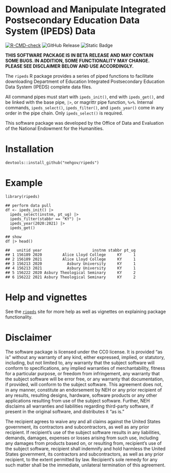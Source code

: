 # Download and Manipulate Integrated Postsecondary Education Data System (IPEDS) Data

[![R-CMD-check](https://github.com/nehgov/ripeds/actions/workflows/R-CMD-check.yaml/badge.svg)](https://github.com/nehgov/ripeds/actions/workflows/R-CMD-check.yaml)
![GitHub Release](https://img.shields.io/github/v/release/nehgov/ripeds)
![Static Badge](https://img.shields.io/badge/release-beta-blue)

**THIS SOFTWARE PACKAGE IS IN BETA RELEASE AND MAY CONTAIN SOME BUGS. IN
ADDITION, SOME FUNCTIONALITY MAY CHANGE. PLEASE SEE DISCLAIMER BELOW AND
USE ACCORDINGLY.**

The `ripeds` R package provides a series of piped functions to
facilitate downloading Department of Education Integrated Postsecondary
Education Data System (IPEDS) complete data files.

All command pipes must start with `ipeds_init()`, end with
`ipeds_get()`, and be linked with the base pipe, `|>`, or magrittr pipe
function, `%>%`. Internal commands, `ipeds_select()`, `ipeds_filter()`,
and `ipeds_year()` come in any order in the pipe chain. Only
`ipeds_select()` is required.

This software package was developed by the Office of Data and Evaluation
of the National Endowment for the Humanities.

# Installation

    devtools::install_github("nehgov/ripeds")

# Example

    library(ripeds)

    ## perform data pull
    df <- ipeds_init() |>
      ipeds_select(instnm, pt_ug) |>
      ipeds_filter(stabbr == "KY") |>
      ipeds_year(2020:2021) |>
      ipeds_get()

    ## show
    df |> head()

    ##   unitid year                      instnm stabbr pt_ug
    ## 1 156189 2020         Alice Lloyd College     KY     1
    ## 2 156189 2021         Alice Lloyd College     KY     1
    ## 3 156213 2020           Asbury University     KY     1
    ## 4 156213 2021           Asbury University     KY     1
    ## 5 156222 2020 Asbury Theological Seminary     KY     2
    ## 6 156222 2021 Asbury Theological Seminary     KY     2

# Help and vignettes

See the [`ripeds`](https://nehgov.github.io/ripeds) site for more help
as well as vignettes on explaining package functionality.

# Disclaimer

The software package is licensed under the CC0 license. It is provided
“as is” without any warranty of any kind, either expressed, implied, or
statutory, including, but not limited to, any warranty that the subject
software will conform to specifications, any implied warranties of
merchantability, fitness for a particular purpose, or freedom from
infringement, any warranty that the subject software will be error free,
or any warranty that documentation, if provided, will conform to the
subject software. This agreement does not, in any manner, constitute an
endorsement by NEH or any prior recipient of any results, resulting
designs, hardware, software products or any other applications resulting
from use of the subject software. Further, NEH disclaims all warranties
and liabilities regarding third-party software, if present in the
original software, and distributes it “as is.”

The recipient agrees to waive any and all claims against the United
States government, its contractors and subcontractors, as well as any
prior recipient. If recipient’s use of the subject software results in
any liabilities, demands, damages, expenses or losses arising from such
use, including any damages from products based on, or resulting from,
recipient’s use of the subject software, recipient shall indemnify and
hold harmless the United States government, its contractors and
subcontractors, as well as any prior recipient, to the extent permitted
by law. Recipient’s sole remedy for any such matter shall be the
immediate, unilateral termination of this agreement.
